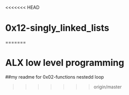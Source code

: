 <<<<<<< HEAD
# 0x12-singly_linked_lists
=======
# ALX low level programming
##my readme for 0x02-functions nestedd loop
>>>>>>> origin/master
